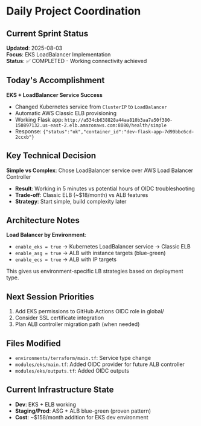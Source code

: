 # Daily Project Coordination

## Current Sprint Status
**Updated**: 2025-08-03  
**Focus**: EKS LoadBalancer Implementation  
**Status**: ✅ COMPLETED - Working connectivity achieved  

## Today's Accomplishment
**EKS + LoadBalancer Service Success**
- Changed Kubernetes service from `ClusterIP` to `LoadBalancer`
- Automatic AWS Classic ELB provisioning 
- Working Flask app: `http://a534cb638828a44aa810b3aa7a50f380-150897132.us-east-2.elb.amazonaws.com:8080/health/simple`
- Response: `{"status":"ok","container_id":"dev-flask-app-7d99bbc6cd-2ccxb"}`

## Key Technical Decision
**Simple vs Complex**: Chose LoadBalancer service over AWS Load Balancer Controller
- **Result**: Working in 5 minutes vs potential hours of OIDC troubleshooting
- **Trade-off**: Classic ELB (~$18/month) vs ALB features
- **Strategy**: Start simple, build complexity later

## Architecture Notes
**Load Balancer by Environment**:
- `enable_eks = true` → Kubernetes LoadBalancer service → Classic ELB
- `enable_asg = true` → ALB with instance targets (blue-green)
- `enable_ecs = true` → ALB with IP targets

This gives us environment-specific LB strategies based on deployment type.

## Next Session Priorities
1. Add EKS permissions to GitHub Actions OIDC role in global/
2. Consider SSL certificate integration
3. Plan ALB controller migration path (when needed)

## Files Modified
- `environments/terraform/main.tf`: Service type change
- `modules/eks/main.tf`: Added OIDC provider for future ALB controller
- `modules/eks/outputs.tf`: Added OIDC outputs

## Current Infrastructure State
- **Dev**: EKS + ELB working
- **Staging/Prod**: ASG + ALB blue-green (proven pattern)
- **Cost**: ~$158/month addition for EKS dev environment